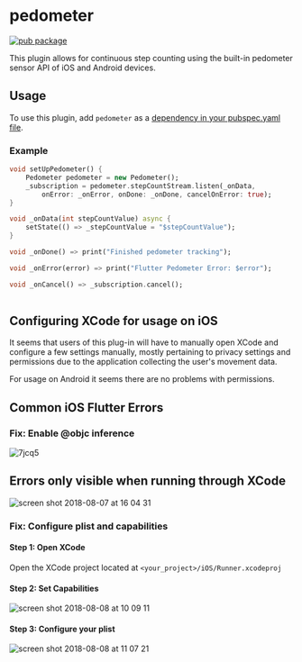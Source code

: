 # pedometer

[![pub package](https://img.shields.io/pub/v/pedometer.svg)](https://pub.dartlang.org/packages/pedometer)

This plugin allows for continuous step counting using the built-in pedometer sensor API of iOS and Android devices.

## Usage

To use this plugin, add `pedometer` as a [dependency in your pubspec.yaml file](https://flutter.io/platform-plugins/).

### Example

``` dart
void setUpPedometer() {
    Pedometer pedometer = new Pedometer();
    _subscription = pedometer.stepCountStream.listen(_onData,
        onError: _onError, onDone: _onDone, cancelOnError: true);
}

void _onData(int stepCountValue) async {
    setState(() => _stepCountValue = "$stepCountValue");
}

void _onDone() => print("Finished pedometer tracking");

void _onError(error) => print("Flutter Pedometer Error: $error");

void _onCancel() => _subscription.cancel();
        
```
## Configuring XCode for usage on iOS

It seems that users of this plug-in will have to manually open XCode and configure a few settings manually, mostly pertaining to privacy settings and permissions due to the application collecting the user's movement data.

For usage on Android it seems there are no problems with permissions.

## Common iOS Flutter Errors

### Fix: Enable @objc inference
![7jcq5](https://user-images.githubusercontent.com/9467047/43827445-21326694-9afa-11e8-8e0c-60e829eb4c79.png)

## Errors only visible when running through XCode
![screen shot 2018-08-07 at 16 04 31](https://user-images.githubusercontent.com/9467047/43827142-6e0b8f00-9af9-11e8-80b6-f01b5db33713.png)

### Fix: Configure plist and capabilities
#### Step 1: Open XCode
Open the XCode project located at `<your_project>/iOS/Runner.xcodeproj`

#### Step 2: Set Capabilities
![screen shot 2018-08-08 at 10 09 11](https://user-images.githubusercontent.com/9467047/43827207-902101f6-9af9-11e8-8341-d399ece490f6.png)

#### Step 3: Configure your plist
![screen shot 2018-08-08 at 11 07 21](https://user-images.githubusercontent.com/9467047/43827874-3bd9a970-9afb-11e8-80bb-c9ec25b026c3.png)


